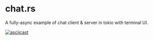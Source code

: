 # chat.rs

A fully-async example of chat client & server in tokio with terminal UI.

[![asciicast](https://asciinema.org/a/wadKQFLMYGKvqpi5URRhfQCBr.svg)](https://asciinema.org/a/wadKQFLMYGKvqpi5URRhfQCBr)
